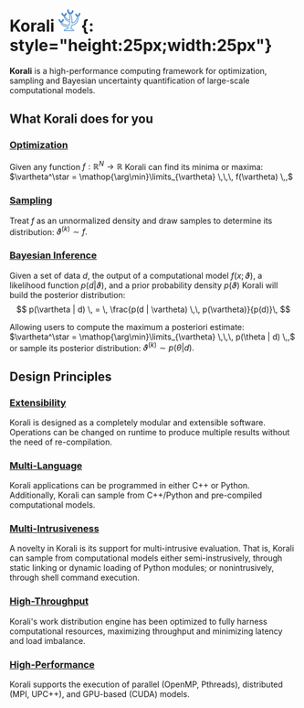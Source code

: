 # Korali  ![](images/templogo.png){: style="height:25px;width:25px"}

**Korali** is a high-performance computing framework for optimization, sampling and Bayesian uncertainty quantification of large-scale computational models.

## What Korali does for you

### [Optimization](/tutorials/optimization/optimization)
Given any function $f:\mathbb{R}^N\rightarrow\mathbb{R}$ Korali can find its minima or maxima: $\vartheta^\star = \mathop{\arg\min}\limits_{\vartheta}  \,\,\, f(\vartheta) \,,$

### [Sampling](/tutorials/sampling/sampling)
Treat $f$ as an unnormalized density and draw samples to determine its distribution: $\vartheta^{(k)} \sim f.$  

### [Bayesian Inference](/tutorials/bayesian/bayesian)

Given a set of data $d$, the output of a computational model $f(x;\vartheta)$, a likelihood function $p(d|\vartheta)$,  and a prior probability density $p(\vartheta)$ Korali will build the posterior distribution:
$$
p(\vartheta | d) \, = \, \frac{p(d | \vartheta) \,\, p(\vartheta)}{p(d)}\,
$$

Allowing users to compute the maximum a posteriori estimate: $\vartheta^\star = \mathop{\arg\min}\limits_{\vartheta}  \,\,\, p(\theta | d) \,,$ or sample its posterior distribution: $\vartheta^{(k)} \sim p(\theta | d).$

## Design Principles

### [Extensibility](usage/basics)

Korali is designed as a completely modular and extensible software. Operations can be changed on runtime to produce multiple results without the need of re-compilation.

### [Multi-Language](usage/basics)

Korali applications can be programmed in either C++ or Python. Additionally, Korali can sample from C++/Python and pre-compiled computational models.

### [Multi-Intrusiveness](usage/config/#evaluation-conduit)

A novelty in Korali is its support for multi-intrusive evaluation. That is, Korali can sample from computational models either semi-instrusively, through static linking or dynamic loading of Python modules; or nonintrusively, through shell command execution.

### [High-Throughput](usage/conduits/distributed.md)

Korali's work distribution engine has been optimized to fully harness computational resources, maximizing throughput and minimizing latency and load imbalance.

### [High-Performance](usage/conduits/distributed.md)

Korali supports the execution of parallel (OpenMP, Pthreads), distributed (MPI, UPC++), and GPU-based (CUDA) models.

